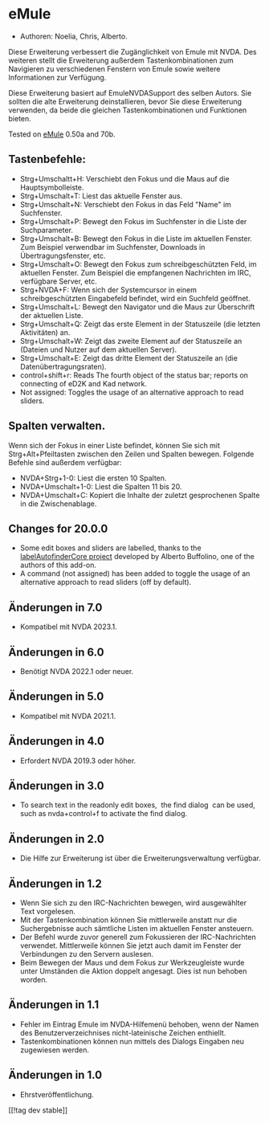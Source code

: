# eMule #

*	Authoren: Noelia, Chris, Alberto.

Diese Erweiterung verbessert die Zugänglichkeit von Emule mit NVDA.  Des
weiteren stellt die Erweiterung außerdem Tastenkombinationen zum Navigieren
zu verschiedenen Fenstern von Emule sowie weitere Informationen zur
Verfügung.

Diese Erweiterung basiert auf EmuleNVDASupport des selben Autors. Sie
sollten die alte Erweiterung deinstallieren, bevor Sie diese Erweiterung
verwenden, da beide die gleichen Tastenkombinationen und Funktionen bieten.

Tested on [eMule][1] 0.50a and 70b.

## Tastenbefehle: ##

*	Strg+Umschaltt+H: Verschiebt den Fokus und die Maus auf die
  Hauptsymbolleiste.
*	Strg+Umschalt+T: Liest das aktuelle Fenster aus.
*	Strg+Umschalt+N: Verschiebt den Fokus in das Feld "Name" im Suchfenster.
*	Strg+Umschalt+P: Bewegt den Fokus im Suchfenster in die Liste der
  Suchparameter.
*	Strg+Umschalt+B: Bewegt den Fokus in die Liste im aktuellen Fenster. Zum
  Beispiel verwendbar im Suchfenster, Downloads in Übertragungsfenster, etc.
*	Strg+Umschalt+O: Bewegt den Fokus zum schreibgeschützten Feld, im
  aktuellen Fenster. Zum Beispiel die empfangenen Nachrichten im IRC,
  verfügbare Server, etc.
*	Strg+NVDA+F: Wenn sich der Systemcursor in einem schreibgeschützten
  Eingabefeld befindet, wird ein Suchfeld geöffnet.
*	Strg+Umschalt+L: Bewegt den Navigator und die Maus zur Überschrift der
  aktuellen Liste.
*	Strg+Umschalt+Q: Zeigt das erste Element in der Statuszeile (die letzten
  Aktivitäten) an.
*	Strg+Umschalt+W: Zeigt das zweite Element auf der Statuszeile an (Dateien
  und Nutzer auf dem aktuellen Server).
*	Strg+Umschalt+E: Zeigt das dritte Element der Statuszeile an (die
  Datenübertragungsraten).
*	control+shift+r: Reads The fourth object of the status bar; reports on connecting of eD2K and Kad network.
* Not assigned: Toggles the usage of an alternative approach to read sliders.

## Spalten verwalten. ##

Wenn sich der Fokus in einer Liste befindet, können Sie sich mit
Strg+Alt+Pfeiltasten zwischen den Zeilen und Spalten bewegen. Folgende
Befehle sind außerdem verfügbar:

*	NVDA+Strg+1-0: Liest die ersten 10 Spalten.
*	NVDA+Umschalt+1-0: Liest die Spalten 11 bis 20.
*	NVDA+Umschalt+C: Kopiert die Inhalte der zuletzt gesprochenen Spalte in
  die Zwischenablage.


## Changes for 20.0.0
* Some edit boxes and sliders are labelled, thanks to the
  [labelAutofinderCore
  project](https://github.com/ABuffEr/labelAutofinderCore) developed by
  Alberto Buffolino, one of the authors of this add-on.
* A command (not assigned) has been added to toggle the usage of an
  alternative approach to read sliders (off by default).

## Änderungen in 7.0
* Kompatibel mit NVDA 2023.1.

## Änderungen in 6.0
*	Benötigt NVDA 2022.1 oder neuer.

## Änderungen in 5.0
*	Kompatibel mit NVDA 2021.1.

## Änderungen in 4.0 ##
*	Erfordert NVDA 2019.3 oder höher.

## Änderungen in 3.0 ##
*	 To search text in the readonly edit boxes,  the find dialog  can be used,
   such as nvda+control+f to activate the find dialog.

## Änderungen in 2.0 ##
*	 Die Hilfe zur Erweiterung ist über die Erweiterungsverwaltung verfügbar.

## Änderungen in 1.2 ##
*	 Wenn Sie sich zu den IRC-Nachrichten bewegen, wird ausgewählter Text
   vorgelesen.
*	 Mit der Tastenkombination können Sie mittlerweile anstatt nur die
   Suchergebnisse auch sämtliche Listen im aktuellen Fenster ansteuern.
*	 Der Befehl wurde zuvor generell zum Fokussieren der IRC-Nachrichten
   verwendet. Mittlerweile können Sie jetzt auch damit im Fenster der
   Verbindungen zu den Servern auslesen.
*	 Beim Bewegen der Maus und dem Fokus zur Werkzeugleiste wurde unter
   Umständen die Aktion doppelt angesagt. Dies ist nun behoben worden.

## Änderungen in 1.1 ##
*	 Fehler im Eintrag Emule im NVDA-Hilfemenü behoben, wenn der Namen des
   Benutzerverzeichnises nicht-lateinische Zeichen enthiellt.
*	 Tastenkombinationen können nun mittels des Dialogs Eingaben neu
   zugewiesen werden.

## Änderungen in 1.0 ##
*	 Ehrstveröffentlichung.



[[!tag dev stable]]

[1]: https://www.emule-project.net
